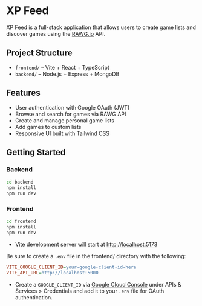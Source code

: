 # XP Feed

XP Feed is a full-stack application that allows users to create game lists and discover games using the [RAWG.io](https://rawg.io/) API.

## Project Structure

- `frontend/` – Vite + React + TypeScript
- `backend/` – Node.js + Express + MongoDB

## Features

- User authentication with Google OAuth (JWT)
- Browse and search for games via RAWG API
- Create and manage personal game lists
- Add games to custom lists
- Responsive UI built with Tailwind CSS

## Getting Started

### Backend

```bash
cd backend
npm install
npm run dev
```

### Frontend

```bash
cd frontend
npm install
npm run dev
```

- Vite development server will start at <http://localhost:5173>

Be sure to create a `.env` file in the frontend/ directory with the following:

```ini
VITE_GOOGLE_CLIENT_ID=your-google-client-id-here
VITE_API_URL=http://localhost:5000
```

- Create a `GOOGLE_CLIENT_ID` via [Google Cloud Console](https://console.cloud.google.com/) under APIs & Services > Credentials and add it to your `.env` file for OAuth authentication.
